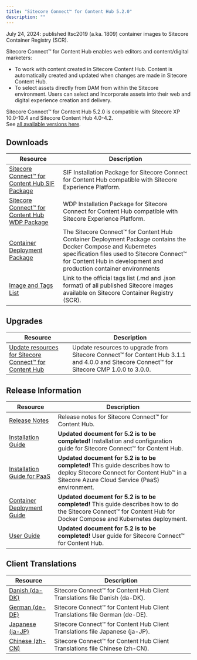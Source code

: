 ```yaml
---
title: "Sitecore Connect™ for Content Hub 5.2.0"
description: ""
---
```


  <Alert variant='warning' mb={4}>
    <AlertIcon />
    July 24, 2024: published ltsc2019 (a.ka. 1809) container images to Sitecore Container Registry (SCR).
  </Alert>

Sitecore Connect™ for Content Hub enables web editors and content/digital marketers:
-   To work with content created in Sitecore Content Hub. Content is automatically created and updated when changes are made in Sitecore Content Hub.
-   To select assets directly from DAM from within the Sitecore environment. Users can select and Incorporate assets into their web and digital experience creation and delivery.

Sitecore Connect™ for Content Hub 5.2.0 is compatible with Sitecore XP 10.0-10.4 and Sitecore Content Hub 4.0-4.2.\
See [all available versions here](/downloads/Sitecore_Connect_for_Content_Hub).

## Downloads

 | Resource | Description |
 | --- | --- |
 | [Sitecore Connect™ for Content Hub SIF Package](https://scdp.blob.core.windows.net/downloads/Sitecore%20Connect%20for%20Content%20Hub/5x/Sitecore%20Connect%20for%20Content%20Hub%20520/SIF%20Installation%20Scripts%20For%20Sitecore%20Connector%20Content%20Hub%205.2.96%20rev.%2000458.zip) | SIF Installation Package for Sitecore Connect for Content Hub compatible with Sitecore Experience Platform. |
 | [Sitecore Connect™ for Content Hub WDP Package](https://scdp.blob.core.windows.net/downloads/Sitecore%20Connect%20for%20Content%20Hub/5x/Sitecore%20Connect%20for%20Content%20Hub%20520/Sitecore.Connector.ContentHub.WDP.5.2.96-r00458.5768.scwdp.zip) | WDP Installation Package for Sitecore Connect for Content Hub compatible with Sitecore Experience Platform. |
 | [Container Deployment Package](https://github.com/Sitecore/container-deployment/releases/tag/chub%2F5.2.96.00458.1318) | The Sitecore Connect™ for Content Hub Container Deployment Package contains the Docker Compose and Kubernetes specification files used to Sitecore Connect™ for Content Hub in development and production container environments |
 | [Image and Tags List](https://github.com/Sitecore/docker-images/tree/master/tags) | Link to the official tags list (.md and .json format) of all published Sitecore images available on Sitecore Container Registry (SCR). |

## Upgrades

 | Resource | Description |
 | --- | --- |
 | [Update resources for Sitecore Connect™ for Content Hub](/downloads/Resource_files_for_Modules/1x/Resource_files_for_Modules_100) | Update resources to upgrade from Sitecore Connect™ for Content Hub 3.1.1 and 4.0.0 and Sitecore Connect™ for Sitecore CMP 1.0.0 to 3.0.0. |

## Release Information

 | Resource | Description |
 | --- | --- |
 | [Release Notes](/downloads/Sitecore_Connect_for_Content_Hub/5x/Sitecore_Connect_for_Content_Hub_520/Release_Notes) | Release notes for Sitecore Connect™ for Content Hub. |
 | [Installation Guide](https://doc.sitecore.com/xp/en/developers/connect-for-ch/51/connect-for-content-hub/install-sitecore-connect-for-content-hub-on-prem.html) | **Updated document for 5.2 is to be completed!** Installation and configuration guide for Sitecore Connect™ for Content Hub. |
 | [Installation Guide for PaaS](https://doc.sitecore.com/xp/en/developers/connect-for-ch/51/connect-for-content-hub/installing-sitecore-connect-for-content-hub-on-paas.html) | **Updated document for 5.2 is to be completed!** This guide describes how to deploy Sitecore Connect for Content Hub™ in a Sitecore Azure Cloud Service (PaaS) environment. |
 | [Container Deployment Guide](https://doc.sitecore.com/xp/en/developers/connect-for-ch/51/connect-for-content-hub/installing-sitecore-connect-for-content-hub-on-containers.html) | **Updated document for 5.2 is to be completed!** This guide describes how to do the Sitecore Connect™ for Content Hub for Docker Compose and Kubernetes deployment. |
 | [User Guide](https://doc.sitecore.com/xp/en/developers/connect-for-ch/51/connect-for-content-hub/index-en.html) | **Updated document for 5.2 is to be completed!** User guide for Sitecore Connect™ for Content Hub. |

## Client Translations

 | Resource | Description |
 | --- | --- |
 | [Danish (da-DK)](https://scdp.blob.core.windows.net/downloads/Sitecore%20Connect%20for%20Content%20Hub/5x/Sitecore%20Connect%20for%20Content%20Hub%20520/Sitecore%20Connect%20for%20Content%20Hub%205.2.96%20rev.%2000458%20(da-DK).zip) | Sitecore Connect™ for Content Hub Client Translations file Danish (da-DK). |
 | [German (de-DE)](https://scdp.blob.core.windows.net/downloads/Sitecore%20Connect%20for%20Content%20Hub/5x/Sitecore%20Connect%20for%20Content%20Hub%20520/Sitecore%20Connect%20for%20Content%20Hub%205.2.96%20rev.%2000458%20(de-DE).zip) | Sitecore Connect™ for Content Hub Client Translations file German (de-DE). |
 | [Japanese (ja-JP)](https://scdp.blob.core.windows.net/downloads/Sitecore%20Connect%20for%20Content%20Hub/5x/Sitecore%20Connect%20for%20Content%20Hub%20520/Sitecore%20Connect%20for%20Content%20Hub%205.2.96%20rev.%2000458%20(ja-JP).zip) | Sitecore Connect™ for Content Hub Client Translations file Japanese (ja-JP). |
 | [Chinese (zh-CN)](https://scdp.blob.core.windows.net/downloads/Sitecore%20Connect%20for%20Content%20Hub/5x/Sitecore%20Connect%20for%20Content%20Hub%20520/Sitecore%20Connect%20for%20Content%20Hub%205.2.96%20rev.%2000458%20(zh-CN).zip) | Sitecore Connect™ for Content Hub Client Translations file Chinese (zh-CN). |
